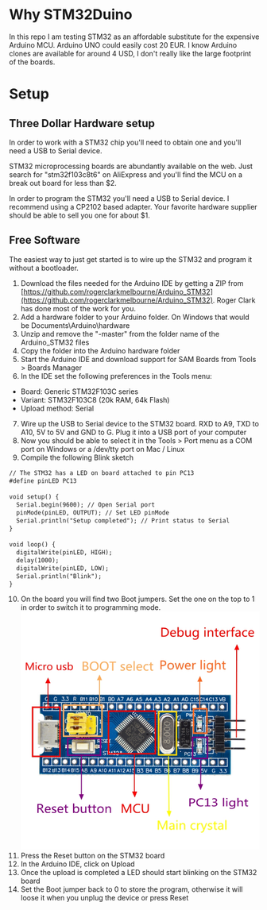 # Why STM32Duino
In this repo I am testing STM32 as an affordable substitute for the expensive Arduino MCU. Arduino UNO could easily cost 20 EUR. I know Arduino clones are available for around 4 USD, I don't really like the large footprint of the boards.

# Setup

## Three Dollar Hardware setup
In order to work with a STM32 chip you'll need to obtain one and you'll need a USB to Serial device.

STM32 microprocessing boards are abundantly available on the web. Just search for "stm32f103c8t6" on AliExpress and you'll find the MCU on a break out board for less than $2.

In order to program the STM32 you'll need a USB to Serial device. I recommend using a CP2102 based adapter. Your favorite hardware supplier should be able to sell you one for about $1.

## Free Software

The easiest way to just get started is to wire up the STM32 and program it without a bootloader.

1. Download the files needed for the Arduino IDE by getting a ZIP from [https://github.com/rogerclarkmelbourne/Arduino_STM32](https://github.com/rogerclarkmelbourne/Arduino_STM32). Roger Clark has done most of the work for you.
2. Add a hardware folder to your Arduino folder. On Windows that would be Documents\Arduino\hardware
3. Unzip and remove the "-master" from the folder name of the Arduino_STM32 files
4. Copy the folder into the Arduino hardware folder
5. Start the Arduino IDE and download support for SAM Boards from Tools > Boards Manager
6. In the IDE set the following preferences in the Tools menu:
  * Board: Generic STM32F103C series
  * Variant: STM32F103C8 (20k RAM, 64k Flash)
  * Upload method: Serial
7. Wire up the USB to Serial device to the STM32 board. RXD to A9, TXD to A10, 5V to 5V and GND to G. Plug it into a USB port of your computer
8. Now you should be able to select it in the Tools > Port menu as a COM port on Windows or a /dev/tty port on Mac / Linux
9. Compile the following Blink sketch
~~~~
// The STM32 has a LED on board attached to pin PC13
#define pinLED PC13

void setup() {
  Serial.begin(9600); // Open Serial port
  pinMode(pinLED, OUTPUT); // Set LED pinMode
  Serial.println("Setup completed"); // Print status to Serial  
}

void loop() {
  digitalWrite(pinLED, HIGH);
  delay(1000);
  digitalWrite(pinLED, LOW);
  Serial.println("Blink");  
}
~~~~
10. On the board you will find two Boot jumpers. Set the one on the top to 1 in order to switch it to programming mode.
![STM32 Board](STM32.jpg)
11. Press the Reset button on the STM32 board
12. In the Arduino IDE, click on Upload
13. Once the upload is completed a LED should start blinking on the STM32 board
14. Set the Boot jumper back to 0 to store the program, otherwise it will loose it when you unplug the device or press Reset
